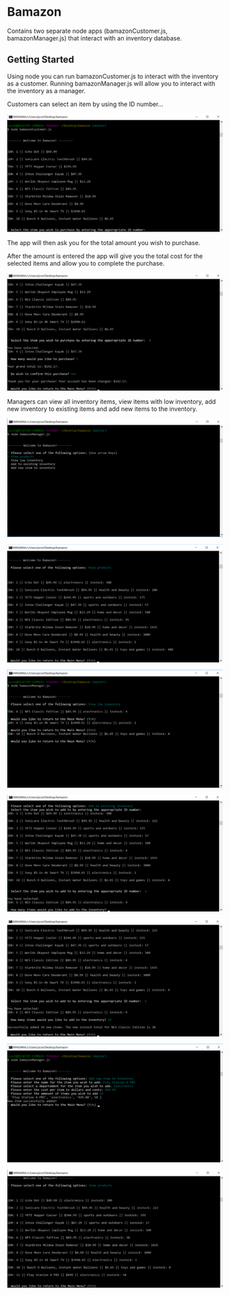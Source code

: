 # Bamazon

Contains two separate node apps (bamazonCustomer.js, bamazonManager.js) that interact with an inventory database.

## Getting Started

Using node you can run bamazonCustomer.js to interact with the inventory as a customer. Running bamazonManager.js will allow you to interact with the inventory as a manager.

Customers can select an item by using the ID number...

![alt text](./images/customer/customer1.png)

The app will then ask you for the total amount you wish to purchase.

After the amount is entered the app will give you the total cost for the selected items and allow you to complete the purchase.

![alt text](./images/customer/customer2.png)

Managers can view all inventory items, view items with low inventory, add new inventory to existing items and add new items to the inventory.

![alt text](./images/manager/manager1.png)

![alt text](./images/manager/managerviewall.png)

![alt text](./images/manager/managerlow.png)

![alt text](./images/manager/manageradd1.png)

![alt text](./images/manager/manageradd2.png)

![alt text](./images/manager/managernew1.png)

![alt text](./images/manager/managernew2.png)


